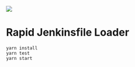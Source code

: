 [![](https://images.microbadger.com/badges/image/hoto/rapid-jenkinsfile-loader.svg)](https://microbadger.com/images/hoto/rapid-jenkinsfile-loader "Get your own image badge on microbadger.com")
# Rapid Jenkinsfile Loader

    yarn install
    yarn test
    yarn start
